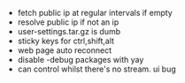 -   fetch public ip at regular intervals if empty
-   resolve public ip if not an ip
-   user-settings.tar.gz is dumb
-   sticky keys for ctrl,shift,alt
-   web page auto reconnect
-   disable -debug packages with yay
-   can control whilst there's no stream. ui bug
